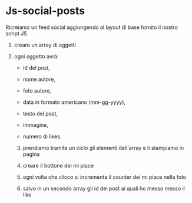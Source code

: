 # Js-social-posts

Ricreiamo un feed social aggiungendo al layout di base fornito il nostro script JS

1. creare un array di oggetti 

2. ogni oggetto avrà:

    - id del post, 

    - nome autore,

    - foto autore,

    - data in formato americano (mm-gg-yyyy),

    - testo del post,

    - immagine,

    - numero di likes.

    3. prendiamo tramite un ciclo gli elementi dell'array e li stampiamo in pagina

    4. creare il bottone dei mi piace

    5. ogni volta che clicco si incrementa il counter dei mi piace nella foto

    6. salvo in un secondo array gli id dei post ai quali ho messo messo il like

